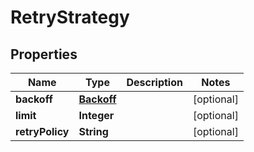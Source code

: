 

# RetryStrategy

## Properties

Name | Type | Description | Notes
------------ | ------------- | ------------- | -------------
**backoff** | [**Backoff**](Backoff.md) |  |  [optional]
**limit** | **Integer** |  |  [optional]
**retryPolicy** | **String** |  |  [optional]



